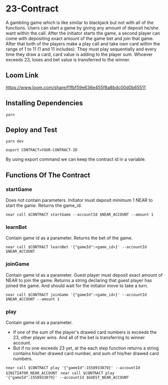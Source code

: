 # 23-Contract
A gambling game which is like similar to blackjack but not with all of the functions. Users can start a game by giving any amount of deposit 
he/she want within the call. After the initiator starts the game, a second player can come with depositing exact amount of the game bet and 
join that game. After that both of the players make a play call and take own card within the range of 1 to 11 (1 and 11 includes). They must play 
sequentially and every time they draw a card, card value is adding to the player sum. Whoever exceeds 23, loses and bet value is transferred to 
the winner.

## Loom Link
https://www.loom.com/share/f1fbf59e636e455f8a8bdc00d0b65511

## Installing Dependencies
```
yarn
```
## Deploy and Test
```
yarn dev
```

```
export CONTRACT=YOUR-CONTRACT-ID
```
By using export command we can keep the contract id in a variable.

## Functions Of The Contract

### startGame
Does not contain parameters.
Initiator must deposit minimum 1 NEAR to start the game.
Returns the game_id.

```near call $CONTRACT startGame --accountId $NEAR_ACCOUNT --amount 1 ```

### learnBet
Contain game id as a parameter.
Returns the bet of the game.

```near call $CONTRACT learnBet '{"gameId":<game_id>}' --accountId $NEAR_ACCOUNT ```

### joinGame
Contain game id as a parameter.
Guest player must deposit exact amount of NEAR to join the game.
Returns a string declaring that guest player has joined the game. And should wait for the initiator move to take a turn.

```near call $CONTRACT joinGame '{"gameId":<game_id>}' --accountId $NEAR_ACCOUNT --amount 1 ```

### play
Contain game id as a parameter.
- If one of the sum of the player's drawed card numbers is exceeds the 23, other player wins. And all of the bet is transferring to winner account.
- But if no one exceeds 23 yet, at the each step function returns a string contains his/her drawed card number, and sum of his/her drawed card numbers.

```near call $CONTRACT play '{"gameId":1558933879}' --accountId $INITIATOR_NEAR_ACCOUNT ```
```near call $CONTRACT play '{"gameId":1558933879}' --accountId $GUEST_NEAR_ACCOUNT ```


